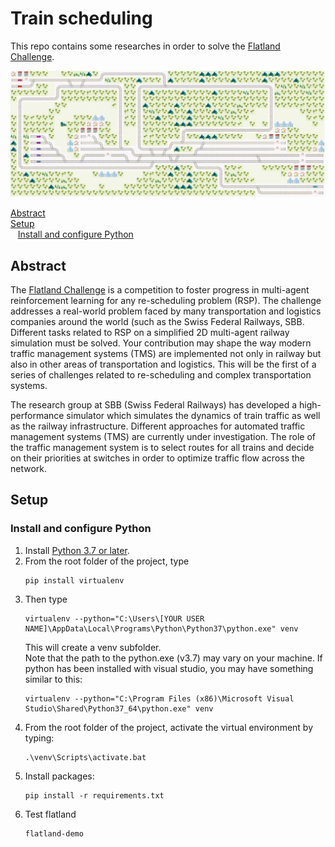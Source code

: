 # Train scheduling  

This repo contains some researches in order to solve the [Flatland Challenge](https://www.aicrowd.com/challenges/flatland-challenge).  

![](https://github.com/guerinsylvain/train-scheduling/blob/master/docs/flat-land-demo.gif)  


[Abstract](#abstract)  
[Setup](#setup)  
&nbsp;&nbsp;&nbsp;[Install and configure Python](#setup-python)  

<a id="abstract"></a>
## Abstract
The [Flatland Challenge](https://www.aicrowd.com/challenges/flatland-challenge) is a competition to foster progress in multi-agent reinforcement learning for any re-scheduling problem (RSP). The challenge addresses a real-world problem faced by many transportation and logistics companies around the world (such as the Swiss Federal Railways, SBB. Different tasks related to RSP on a simplified 2D multi-agent railway simulation must be solved. Your contribution may shape the way modern traffic management systems (TMS) are implemented not only in railway but also in other areas of transportation and logistics. This will be the first of a series of challenges related to re-scheduling and complex transportation systems.  

The research group at SBB (Swiss Federal Railways) has developed a high-performance simulator which simulates the dynamics of train traffic as well as the railway infrastructure. Different approaches for automated traffic management systems (TMS) are currently under investigation. The role of the traffic management system is to select routes for all trains and decide on their priorities at switches in order to optimize traffic flow across the network.

<a id="setup"></a>
## Setup

<a id="setup-python"></a>
### Install and configure Python 
1.  Install [Python 3.7 or later](https://www.python.org/downloads/).
2.	From the root folder of the project, type 
    ```
    pip install virtualenv
    ```
3.	Then type
    ```
    virtualenv --python="C:\Users\[YOUR USER NAME]\AppData\Local\Programs\Python\Python37\python.exe" venv      
    ```
    This will create a venv subfolder.   
    Note that the path to the python.exe (v3.7) may vary on your machine.
    If python has been installed with visual studio, you may have something similar to this:
    ```
    virtualenv --python="C:\Program Files (x86)\Microsoft Visual Studio\Shared\Python37_64\python.exe" venv
    ```
4.	From the root folder of the project, activate the virtual environment by typing:
    ```
    .\venv\Scripts\activate.bat
    ```
5. Install packages:
    ```
    pip install -r requirements.txt   
    ```
6. Test flatland
    ```
    flatland-demo
    ```  
